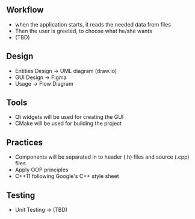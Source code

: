 ## Workflow

-   when the application starts, it reads the needed data from files
-   Then the user is greeted, to choose what he/she wants
-   (TBD)

## Design

-   Entities Design -> UML diagram (draw.io)
-   GUI Design -> Figma
-   Usage -> Flow Diagram

## Tools

-   Qt widgets will be used for creating the GUI
-   CMake will be used for building the project

## Practices

-   Components will be separated in to header (.h) files and source (.cpp) files
-   Apply OOP principles
-   C++11 following Google's C++ style sheet

## Testing

-   Unit Testing -> (TBD)
